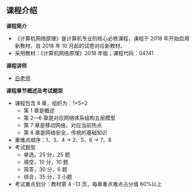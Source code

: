 ## 课程介绍

**课程简介**

- 《计算机网络原理》是计算机专业的核心必修课程，课程于 2018 年开始启用新教材，自 2018 年 10 月起的试卷对应新教材。
- 采用教材：《计算机网络原理》2018 年版；课程代码：04741

**课程讲师**

- [白老师](https://csse.szu.edu.cn/pages/user/index?id=1214)

**课程章节概述及考试题型**

- 课程包含 8 章，组织为：1+5+2
  - 第 1 章是概述
  - 第 2—6 章是对应网络体系结构五层模型
  - 第 7 章是移动网络，对应当前热点
  - 第 8 章是网络安全，传统的基础知识
- 重难点顺序：1、3、4 -> 2、5、6 -> 7、8
- 考试题型
  - 单选，25 分，25 题
  - 填空，10 分，10 题
  - 简答，30 分，6 题
  - 综合，35 分，3 小题
- 考试重点划分：教材第 4 -13 页，每章重点难点占分值 60%以上
